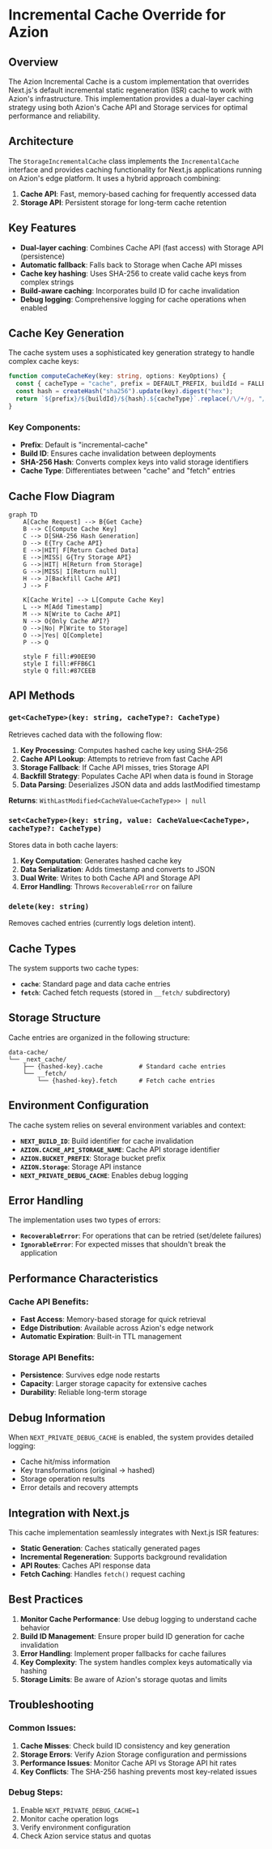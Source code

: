 # Incremental Cache Override for Azion

## Overview

The Azion Incremental Cache is a custom implementation that overrides Next.js's default incremental static regeneration (ISR) cache to work with Azion's infrastructure. This implementation provides a dual-layer caching strategy using both Azion's Cache API and Storage services for optimal performance and reliability.

## Architecture

The `StorageIncrementalCache` class implements the `IncrementalCache` interface and provides caching functionality for Next.js applications running on Azion's edge platform. It uses a hybrid approach combining:

1. **Cache API**: Fast, memory-based caching for frequently accessed data
2. **Storage API**: Persistent storage for long-term cache retention

## Key Features

- **Dual-layer caching**: Combines Cache API (fast access) with Storage API (persistence)
- **Automatic fallback**: Falls back to Storage when Cache API misses
- **Cache key hashing**: Uses SHA-256 to create valid cache keys from complex strings
- **Build-aware caching**: Incorporates build ID for cache invalidation
- **Debug logging**: Comprehensive logging for cache operations when enabled

## Cache Key Generation

The cache system uses a sophisticated key generation strategy to handle complex cache keys:

```typescript
function computeCacheKey(key: string, options: KeyOptions) {
  const { cacheType = "cache", prefix = DEFAULT_PREFIX, buildId = FALLBACK_BUILD_ID } = options;
  const hash = createHash("sha256").update(key).digest("hex");
  return `${prefix}/${buildId}/${hash}.${cacheType}`.replace(/\/+/g, "/");
}
```

### Key Components:

- **Prefix**: Default is "incremental-cache"
- **Build ID**: Ensures cache invalidation between deployments
- **SHA-256 Hash**: Converts complex keys into valid storage identifiers
- **Cache Type**: Differentiates between "cache" and "fetch" entries

## Cache Flow Diagram

```mermaid
graph TD
    A[Cache Request] --> B{Get Cache}
    B --> C[Compute Cache Key]
    C --> D[SHA-256 Hash Generation]
    D --> E{Try Cache API}
    E -->|HIT| F[Return Cached Data]
    E -->|MISS| G{Try Storage API}
    G -->|HIT| H[Return from Storage]
    G -->|MISS| I[Return null]
    H --> J[Backfill Cache API]
    J --> F

    K[Cache Write] --> L[Compute Cache Key]
    L --> M[Add Timestamp]
    M --> N[Write to Cache API]
    N --> O{Only Cache API?}
    O -->|No| P[Write to Storage]
    O -->|Yes| Q[Complete]
    P --> Q

    style F fill:#90EE90
    style I fill:#FFB6C1
    style Q fill:#87CEEB
```

## API Methods

### `get<CacheType>(key: string, cacheType?: CacheType)`

Retrieves cached data with the following flow:

1. **Key Processing**: Computes hashed cache key using SHA-256
2. **Cache API Lookup**: Attempts to retrieve from fast Cache API
3. **Storage Fallback**: If Cache API misses, tries Storage API
4. **Backfill Strategy**: Populates Cache API when data is found in Storage
5. **Data Parsing**: Deserializes JSON data and adds lastModified timestamp

**Returns**: `WithLastModified<CacheValue<CacheType>> | null`

### `set<CacheType>(key: string, value: CacheValue<CacheType>, cacheType?: CacheType)`

Stores data in both cache layers:

1. **Key Computation**: Generates hashed cache key
2. **Data Serialization**: Adds timestamp and converts to JSON
3. **Dual Write**: Writes to both Cache API and Storage API
4. **Error Handling**: Throws `RecoverableError` on failure

### `delete(key: string)`

Removes cached entries (currently logs deletion intent).

## Cache Types

The system supports two cache types:

- **`cache`**: Standard page and data cache entries
- **`fetch`**: Cached fetch requests (stored in `__fetch/` subdirectory)

## Storage Structure

Cache entries are organized in the following structure:

```
data-cache/
└── _next_cache/
    ├── {hashed-key}.cache          # Standard cache entries
    └── __fetch/
        └── {hashed-key}.fetch      # Fetch cache entries
```

## Environment Configuration

The cache system relies on several environment variables and context:

- **`NEXT_BUILD_ID`**: Build identifier for cache invalidation
- **`AZION.CACHE_API_STORAGE_NAME`**: Cache API storage identifier
- **`AZION.BUCKET_PREFIX`**: Storage bucket prefix
- **`AZION.Storage`**: Storage API instance
- **`NEXT_PRIVATE_DEBUG_CACHE`**: Enables debug logging

## Error Handling

The implementation uses two types of errors:

- **`RecoverableError`**: For operations that can be retried (set/delete failures)
- **`IgnorableError`**: For expected misses that shouldn't break the application

## Performance Characteristics

### Cache API Benefits:

- **Fast Access**: Memory-based storage for quick retrieval
- **Edge Distribution**: Available across Azion's edge network
- **Automatic Expiration**: Built-in TTL management

### Storage API Benefits:

- **Persistence**: Survives edge node restarts
- **Capacity**: Larger storage capacity for extensive caches
- **Durability**: Reliable long-term storage

## Debug Information

When `NEXT_PRIVATE_DEBUG_CACHE` is enabled, the system provides detailed logging:

- Cache hit/miss information
- Key transformations (original → hashed)
- Storage operation results
- Error details and recovery attempts

## Integration with Next.js

This cache implementation seamlessly integrates with Next.js ISR features:

- **Static Generation**: Caches statically generated pages
- **Incremental Regeneration**: Supports background revalidation
- **API Routes**: Caches API response data
- **Fetch Caching**: Handles `fetch()` request caching

## Best Practices

1. **Monitor Cache Performance**: Use debug logging to understand cache behavior
2. **Build ID Management**: Ensure proper build ID generation for cache invalidation
3. **Error Handling**: Implement proper fallbacks for cache failures
4. **Key Complexity**: The system handles complex keys automatically via hashing
5. **Storage Limits**: Be aware of Azion's storage quotas and limits

## Troubleshooting

### Common Issues:

1. **Cache Misses**: Check build ID consistency and key generation
2. **Storage Errors**: Verify Azion Storage configuration and permissions
3. **Performance Issues**: Monitor Cache API vs Storage API hit rates
4. **Key Conflicts**: The SHA-256 hashing prevents most key-related issues

### Debug Steps:

1. Enable `NEXT_PRIVATE_DEBUG_CACHE=1`
2. Monitor cache operation logs
3. Verify environment configuration
4. Check Azion service status and quotas
